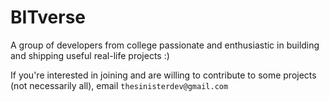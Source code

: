 # BITverse

A group of developers from college passionate and enthusiastic in building and shipping useful real-life projects :)

If you're interested in joining and are willing to contribute to some projects (not necessarily all), email `thesinisterdev@gmail.com`
